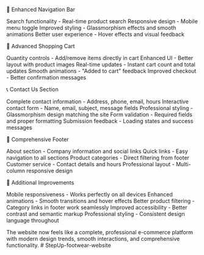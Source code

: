 🚀 Enhanced Navigation Bar

Search functionality - Real-time product search
Responsive design - Mobile menu toggle
Improved styling - Glassmorphism effects and smooth animations
Better user experience - Hover effects and visual feedback

🛒 Advanced Shopping Cart

Quantity controls - Add/remove items directly in cart
Enhanced UI - Better layout with product images
Real-time updates - Instant cart count and total updates
Smooth animations - "Added to cart" feedback
Improved checkout - Better confirmation messages

📞 Contact Us Section

Complete contact information - Address, phone, email, hours
Interactive contact form - Name, email, subject, message fields
Professional styling - Glassmorphism design matching the site
Form validation - Required fields and proper formatting
Submission feedback - Loading states and success messages

🦶 Comprehensive Footer

About section - Company information and social links
Quick links - Easy navigation to all sections
Product categories - Direct filtering from footer
Customer service - Contact details and hours
Professional layout - Multi-column responsive design

🎨 Additional Improvements

Mobile responsiveness - Works perfectly on all devices
Enhanced animations - Smooth transitions and hover effects
Better product filtering - Category links in footer work seamlessly
Improved accessibility - Better contrast and semantic markup
Professional styling - Consistent design language throughout

The website now feels like a complete, professional e-commerce platform with modern design trends, smooth interactions, and comprehensive functionality. # StepUp-footwear-website
